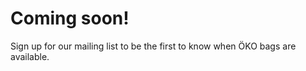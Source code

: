 # Coming soon!

Sign up for our mailing list to be the first to know when ÖKO bags are available.

<style>
	body {
/*		background-color: #88BA00 !important;*/
	}
</style>